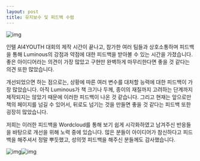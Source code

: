 ```yaml
---
layout: post
title: 유지보수 및 피드백 수렴
---
```


![img](https://lh3.googleusercontent.com/SjeG1-oJsL61PcxwLtbjcfLUdtOXsRnrDFZnrxrB-p-Omml1DmmfAAFe9FuZQeSj46JSbi8B9cCGpEdRQMcB75To4L-DgA3hVq8Mp0yPzvSjEybCC2cRf-iW9yewVhjAHItdzNlW)

인텔 AI4YOUTH 대회의 제작 시간이 끝나고, 참가한 여러 팀들과 상호소통하며 피드백을 통해 Luminous의 강점과 약점에 대한 피드백을 받아볼 수 있는 시간을 가졌습니다. 좋은 아이디어라는 의견이 가장 많았고 구현만 완벽하게 마무리한다면 좋을 것 같다는 의견 또한 많았습니다.

개선되었으면 하는 점으로는, 상황에 따른 여러 변수를 대처할 능력에 대한 피드백이 가장 많았습니다. 아직 Luminous가 책 크기나 두께, 종이의 재질까지 고려하는 단계까지 제작되지는 않았기 때문에 이러한 피드백이 나온 것 같습니다. 그리고 현재는 앞으로만 책의 페이지를 넘길 수 있어서, 뒤로도 넘기는 것을 만들면 좋을 것 같다는 피드백 또한 굉장히 많았습니다.

저희는 이러한 피드백을 Wordcloud를 통해 보기 쉽게 시각화하였고 남겨주신 반응들을 바탕으로 개선을 위해 노력 중에 있습니다. 많은 분들이 아이디어가 참신하다고 피드백을 해주셔서 정말 뿌듯했고, 성의껏 피드백을 해주신 분들께도 감사했습니다.

![img](https://lh5.googleusercontent.com/qNNtxKNbcoLnvZcvWo5O_l3e-EtJLuUEEqMjaos9oBFn-3wtAwkVwLJp-g5X387OJCTR8YX5mrrQa8VM3S1QrBv5W8IL6f6c87pgQIBA4sYlY03xhwfXK7iy1joni7eV_1TXlnIX)![img](https://lh4.googleusercontent.com/YGUfzLq_k91mbyRQs6l7G0k-Fe8kTsaeJNSDOsxFAwqbXizbYuRRIWDFzxLqszIvwMZavinODCGoi7JW9NqGFXlJRLmblWbd7HhvF907qgX8C6XnNZBA1vpVGdYE-_AbLHXBQV0P)
